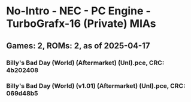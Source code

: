 # No-Intro - NEC - PC Engine - TurboGrafx-16 (Private) MIAs
## Games: 2, ROMs: 2, as of 2025-04-17

### Billy's Bad Day (World) (Aftermarket) (Unl).pce, CRC: 4b202408
### Billy's Bad Day (World) (v1.01) (Aftermarket) (Unl).pce, CRC: 069d48b5
